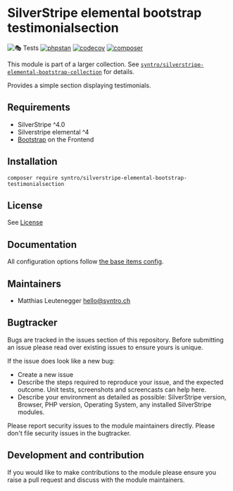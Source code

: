 # SilverStripe elemental bootstrap testimonialsection

![🎭 Tests](https://github.com/syntro-opensource/silverstripe-elemental-bootstrap-testimonialsection/workflows/%F0%9F%8E%AD%20Tests/badge.svg)
[![phpstan](https://img.shields.io/badge/PHPStan-enabled-success)](https://github.com/phpstan/phpstan)
[![codecov](https://codecov.io/gh/syntro-opensource/silverstripe-elemental-bootstrap-testimonialsection/branch/master/graph/badge.svg)](https://codecov.io/gh/syntro-opensource/silverstripe-elemental-bootstrap-testimonialsection)
[![composer](https://img.shields.io/packagist/dt/syntro/silverstripe-elemental-bootstrap-testimonialsection?color=success&logo=composer)](https://packagist.org/packages/syntro/silverstripe-elemental-bootstrap-testimonialsection)


This module is part of a larger collection. See
[`syntro/silverstripe-elemental-bootstrap-collection`](https://github.com/syntro-opensource/silverstripe-elemental-bootstrap-collection)
for details.

Provides a simple section displaying testimonials.

## Requirements

* SilverStripe ^4.0
* Silverstripe elemental ^4
* [Bootstrap](https://getbootstrap.com) on the Frontend

## Installation

```
composer require syntro/silverstripe-elemental-bootstrap-testimonialsection
```


## License
See [License](license.md)

## Documentation
All configuration options follow [the base items config](https://github.com/syntro-opensource/silverstripe-elemental-bootstrap-baseitems#documentation).

## Maintainers
 * Matthias Leutenegger <hello@syntro.ch>

## Bugtracker
Bugs are tracked in the issues section of this repository. Before submitting an issue please read over
existing issues to ensure yours is unique.

If the issue does look like a new bug:

 - Create a new issue
 - Describe the steps required to reproduce your issue, and the expected outcome. Unit tests, screenshots
 and screencasts can help here.
 - Describe your environment as detailed as possible: SilverStripe version, Browser, PHP version,
 Operating System, any installed SilverStripe modules.

Please report security issues to the module maintainers directly. Please don't file security issues in the bugtracker.

## Development and contribution
If you would like to make contributions to the module please ensure you raise a pull request and discuss with the module maintainers.
